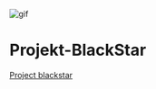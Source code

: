 
![gif](http://giphygifs.s3.amazonaws.com/media/11V6rs3BsLzVcs/giphy.gif)


# Projekt-BlackStar




[Project blackstar](https://project-blackstar13.netlify.com/)
